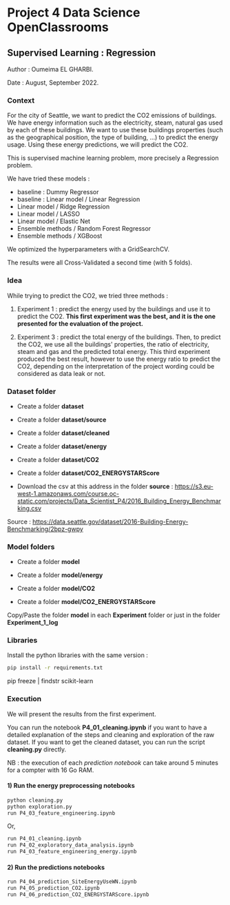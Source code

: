 # Project 4 Data Science OpenClassrooms 
## Supervised Learning : Regression

Author : Oumeima EL GHARBI.

Date : August, September 2022.

### Context

For the city of Seattle, we want to predict the CO2 emissions of buildings.
We have energy information such as the electricity, steam, natural gas used by each of these buildings.
We want to use these buildings properties (such as the geographical position, the type of building, ...) to predict the energy usage.
Using these energy predictions, we will predict the CO2.

This is supervised machine learning problem, more precisely a Regression problem.

We have tried these models :

- baseline : Dummy Regressor
- baseline : Linear model / Linear Regression
- Linear model / Ridge Regression
- Linear model / LASSO
- Linear model / Elastic Net
- Ensemble methods / Random Forest Regressor
- Ensemble methods / XGBoost

We optimized the hyperparameters with a GridSearchCV.

The results were all Cross-Validated a second time (with 5 folds).

### Idea 

While trying to predict the CO2, we tried three methods :

1) Experiment 1 : predict the energy used by the buildings and use it to predict the CO2.
    **This first experiment was the best, and it is the one presented for the evaluation of the project.**

3) Experiment 3 : predict the total energy of the buildings. Then, to predict the CO2, we use all the buildings' properties, the ratio of electricity, steam and gas and the predicted total energy.
    This third experiment produced the best result, however to use the energy ratio to predict the CO2, depending on the interpretation of the project wording could be considered as data leak or not.

### Dataset folder

- Create a folder **dataset**

- Create a folder **dataset/source**
- Create a folder **dataset/cleaned**

- Create a folder **dataset/energy**
- Create a folder **dataset/CO2**
- Create a folder **dataset/CO2_ENERGYSTARScore**

- Download the csv at this address in the folder **source** : https://s3.eu-west-1.amazonaws.com/course.oc-static.com/projects/Data_Scientist_P4/2016_Building_Energy_Benchmarking.csv

Source  : https://data.seattle.gov/dataset/2016-Building-Energy-Benchmarking/2bpz-gwpy

### Model folders

- Create a folder **model**

- Create a folder **model/energy**
- Create a folder **model/CO2**
- Create a folder **model/CO2_ENERGYSTARScore**

Copy/Paste the folder **model** in each **Experiment** folder or just in the folder **Experiment_1_log**

### Libraries

Install the python libraries with the same version :

```bash
pip install -r requirements.txt
```

pip freeze | findstr scikit-learn

### Execution

We will present the results from the first experiment.

You can run the notebook **P4_01_cleaning.ipynb** if you want to have a detailed explanation of the steps and cleaning and exploration of the raw dataset.
If you want to get the cleaned dataset, you can run the script **cleaning.py** directly.

NB : the execution of each *prediction notebook* can take around 5 minutes for a compter with 16 Go RAM.

#### 1) Run the energy preprocessing notebooks

```bash
python cleaning.py 
python exploration.py
run P4_03_feature_engineering.ipynb
```

Or,

```bash
run P4_01_cleaning.ipynb
run P4_02_exploratory_data_analysis.ipynb
run P4_03_feature_engineering_energy.ipynb
```

#### 2) Run the predictions notebooks

```bash
run P4_04_prediction_SiteEnergyUseWN.ipynb
run P4_05_prediction_CO2.ipynb
run P4_06_prediction_CO2_ENERGYSTARScore.ipynb
```